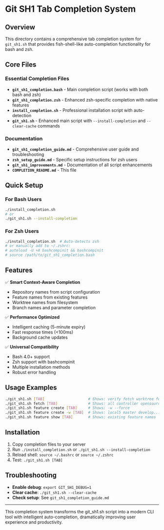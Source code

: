 # Git SH1 Tab Completion System

## Overview

This directory contains a comprehensive tab completion system for `git_sh1.sh` that provides fish-shell-like auto-completion functionality for bash and zsh.

## Core Files

### Essential Completion Files
- **`git_sh1_completion.bash`** - Main completion script (works with both bash and zsh)
- **`git_sh1_completion.zsh`** - Enhanced zsh-specific completion with native features
- **`install_completion.sh`** - Professional installation script with auto-detection
- **`git_sh1.sh`** - Enhanced main script with `--install-completion` and `--clear-cache` commands

### Documentation
- **`git_sh1_completion_guide.md`** - Comprehensive user guide and troubleshooting
- **`zsh_setup_guide.md`** - Specific setup instructions for zsh users
- **`git_sh1_improvements.md`** - Documentation of all script enhancements
- **`COMPLETION_README.md`** - This file

## Quick Setup

### For Bash Users
```bash
./install_completion.sh
# or
./git_sh1.sh --install-completion
```

### For Zsh Users
```bash
./install_completion.sh  # Auto-detects zsh
# or manually add to ~/.zshrc:
# autoload -U +X bashcompinit && bashcompinit
# source /path/to/git_sh1_completion.bash
```

## Features

✅ **Smart Context-Aware Completion**
- Repository names from script configuration
- Feature names from existing features
- Worktree names from filesystem
- Branch names and parameter completion

✅ **Performance Optimized**
- Intelligent caching (5-minute expiry)
- Fast response times (<100ms)
- Background cache updates

✅ **Universal Compatibility**
- Bash 4.0+ support
- Zsh support with bashcompinit
- Multiple installation methods
- Robust error handling

## Usage Examples

```bash
./git_sh1.sh [TAB]                    # Shows: verify fetch worktree feature -h --help
./git_sh1.sh fetch [TAB]              # Shows: all controller opensource rks_ap...
./git_sh1.sh feature create [TAB]     # Shows: -w --force
./git_sh1.sh feature create -w [TAB]  # Shows: local5 master develop...
./git_sh1.sh feature show [TAB]       # Shows: existing feature names
```

## Installation

1. Copy completion files to your server
2. Run `./install_completion.sh` or `./git_sh1.sh --install-completion`
3. Reload shell: `source ~/.bashrc` or `source ~/.zshrc`
4. Test: `./git_sh1.sh [TAB]`

## Troubleshooting

- **Enable debug**: `export GIT_SH1_DEBUG=1`
- **Clear cache**: `./git_sh1.sh --clear-cache`
- **Check setup**: See `git_sh1_completion_guide.md`

---

This completion system transforms the git_sh1.sh script into a modern CLI tool with intelligent auto-completion, dramatically improving user experience and productivity.